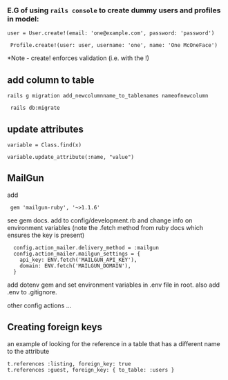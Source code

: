 ### E.G of using `rails console` to create dummy users and profiles in model:

``` user = User.create!(email: 'one@example.com', password: 'password') ```

``` Profile.create!(user: user, username: 'one', name: 'One McOneFace')```

*Note - create! enforces validation (i.e. with the !)


## add column to table

```rails g migration add_newcolumnname_to_tablenames nameofnewcolumn```

``` rails db:migrate```



## update attributes

```variable = Class.find(x)```

```variable.update_attribute(:name, "value")```



## MailGun

add     

``` gem 'mailgun-ruby', '~>1.1.6'```

see gem docs.
add to config/development.rb and change info on environment variables (note the .fetch method from ruby docs which ensures the key is present)

```
  config.action_mailer.delivery_method = :mailgun
  config.action_mailer.mailgun_settings = {
    api_key: ENV.fetch('MAILGUN_API_KEY'),
    domain: ENV.fetch('MAILGUN_DOMAIN'),
  }
```

add dotenv gem and set environment variables in .env file in root. also add .env to .gitignore.

other config actions ...


## Creating foreign keys

an example of looking for the reference in a table that has a different name to the attribute

```
t.references :listing, foreign_key: true
t.references :guest, foreign_key: { to_table: :users }
```